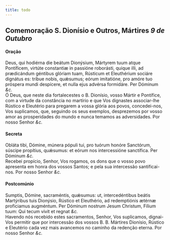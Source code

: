 ```yaml
---
title: todo
---
```

<h2 class="text-center">Comemoração S. Dionísio e Outros, Mártires <em>9 de Outubro</em></h2>

<h4 class="text-center">Oração</h4>
<div class="container-fluid">
<div class="row">
<div class="dropcap text-justify">
Deus, qui hodiérna die beátum Dionýsium, Mártyrem tuum atque Pontíficem, virtúte constantiæ in passióne roborásti, quique illi, ad prædicándum géntibus glóriam tuam, Rústicum et Eleuthérium sociáre dignátus es: tríbue nobis, quǽsumus; eórum imitatióne, pro amóre tuo próspera mundi despícere, et nulla ejus advérsa formidáre. Per Dóminum <em>&c.</em>
</div>
<div class="dropcap text-justify">
Ó Deus, que neste dia fortalecestes o B. Dionísio, vosso Mártir e Pontífice, com a virtude da constância no martírio e que Vos dignastes associar-lhe Rústico e Eleutério para pregarem a vossa glória aos povos, concedei-nos, Vos suplicamos, que, seguindo os seus exemplos, desprezemos por vosso amor as prosperidades do mundo e nunca temamos as adversidades. Por nosso Senhor <em>&c.</em>
</div>
</div>
</div>

<h4 class="text-center">Secreta</h4>
<div class="container-fluid">
<div class="row">
<div class="dropcap text-justify">
Obláta tibi, Dómine, múnera pópuli tui, pro tuórum honóre Sanctórum, súscipe propítius, quǽsumus: et eórum nos intercessióne sanctífica. Per Dóminum <em>&c.</em>
</div>
<div class="dropcap text-justify">
Recebei propício, Senhor, Vos rogamos, os dons que o vosso povo apresenta em honra dos vossos Santos; e pela sua intercessão santificai-nos. Por nosso Senhor <em>&c.</em>
</div>
</div>
</div>

<h4 class="text-center">Postcomúnio</h4>
<div class="container-fluid">
<div class="row">
<div class="dropcap text-justify">
Sumptis, Dómine, sacraméntis, quǽsumus: ut, intercedéntibus beátis Martýribus tuis Dionýsio, Rústico et Eleuthério, ad redemptiónis ætérnæ proficiamus augméntum. Per Dóminum nostrum Jesum Christum, Fílium tuum: Qui tecum vivit et regnat <em>&c.</em>
</div>
<div class="dropcap text-justify">
Havendo nós recebido estes sacramentos, Senhor, Vos suplicamos, dignai-Vos permitir que por intercessão dos vossos B. B. Mártires Dionísio, Rústico e Eleutério cada vez mais avancemos no caminho da redenção eterna. Por nosso Senhor <em>&c.</em>
</div>
</div>
</div>